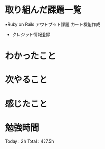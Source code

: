 <h1>取り組んだ課題一覧</h1>

▪️Ruby on Rails アウトプット課題 カート機能作成
- クレジット情報登録

<h1>わかったこと</h1>

<h1>次やること</h1>

<h1>感じたこと</h1>

<h1>勉強時間</h1>

Today : 2h Total :  427.5h
